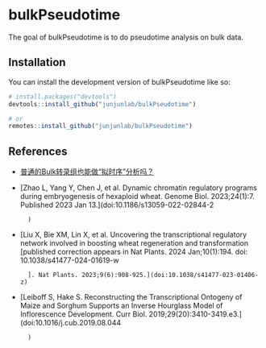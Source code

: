 
# bulkPseudotime

<!-- badges: start -->
<!-- badges: end -->

The goal of bulkPseudotime is to do pseudotime analysis on bulk data.

## Installation

You can install the development version of bulkPseudotime like so:

``` r
# install.packages("devtools")
devtools::install_github("junjunlab/bulkPseudotime")

# or
remotes::install_github("junjunlab/bulkPseudotime")
```

## References

- [普通的Bulk转录组也能做“拟时序”分析吗？](https://mp.weixin.qq.com/s/Y203ep6cpR6DyTjoMKgflA)
- [Zhao L, Yang Y, Chen J, et al. Dynamic chromatin regulatory programs during embryogenesis of hexaploid wheat. Genome Biol. 2023;24(1):7. Published 2023 Jan 13.](doi:10.1186/s13059-022-02844-2
        
        
        
        )
- [Liu X, Bie XM, Lin X, et al. Uncovering the transcriptional regulatory network involved in boosting wheat regeneration and transformation [published correction appears in Nat Plants. 2024 Jan;10(1):194. doi: 10.1038/s41477-024-01619-w
        
        
        
        ]. Nat Plants. 2023;9(6):908-925.](doi:10.1038/s41477-023-01406-z)
        
        
        
        
- [Leiboff S, Hake S. Reconstructing the Transcriptional Ontogeny of Maize and Sorghum Supports an Inverse Hourglass Model of Inflorescence Development. Curr Biol. 2019;29(20):3410-3419.e3.](doi:10.1016/j.cub.2019.08.044
        
        
        
        )

